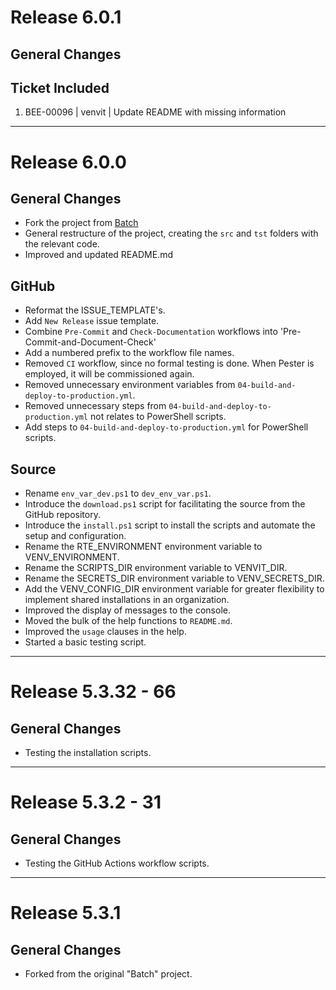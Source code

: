 # Release 6.0.1

## General Changes

## Ticket Included

1. BEE-00096 | venvit | Update README with missing information

______________________________________________________________________

# Release 6.0.0

## General Changes

- Fork the project from [Batch](https://github.com/BrightEdgeeServices/Batch)
- General restructure of the project, creating the `src` and `tst` folders with the relevant code.
- Improved and updated README.md

## GitHub

- Reformat the ISSUE_TEMPLATE's.
- Add `New Release` issue template.
- Combine `Pre-Commit` and `Check-Documentation` workflows into 'Pre-Commit-and-Document-Check'
- Add a numbered prefix to the workflow file names.
- Removed `CI` workflow, since no formal testing is done.  When Pester is employed, it will be commissioned again.
- Removed unnecessary environment variables from `04-build-and-deploy-to-production.yml`.
- Removed unnecessary steps from `04-build-and-deploy-to-production.yml` not relates to PowerShell scripts.
- Add steps to `04-build-and-deploy-to-production.yml` for PowerShell scripts.

## Source

- Rename `env_var_dev.ps1` to `dev_env_var.ps1`.
- Introduce the `download.ps1` script for facilitating the source from the GitHub repository.
- Introduce the `install.ps1` script to install the scripts and automate the setup and configuration.
- Rename the RTE_ENVIRONMENT environment variable to VENV_ENVIRONMENT.
- Rename the SCRIPTS_DIR environment variable to VENVIT_DIR.
- Rename the SECRETS_DIR environment variable to VENV_SECRETS_DIR.
- Add the VENV_CONFIG_DIR environment variable for greater flexibility to implement shared installations in an organization.
- Improved the display of messages to the console.
- Moved the bulk of the help functions to `README.md`.
- Improved the `usage` clauses in the help.
- Started a basic testing script.

______________________________________________________________________

# Release 5.3.32 - 66

## General Changes

- Testing the installation scripts.

______________________________________________________________________

# Release 5.3.2 - 31

## General Changes

- Testing the GitHub Actions workflow scripts.

______________________________________________________________________

# Release 5.3.1

## General Changes

- Forked from the original "Batch" project.
